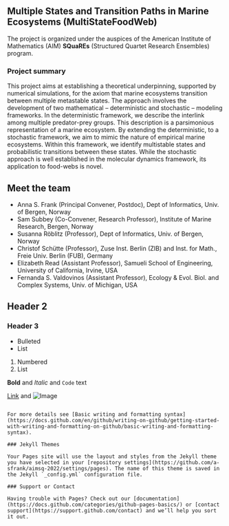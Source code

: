 ## Multiple States and Transition Paths in Marine Ecosystems (MultiStateFoodWeb)

The project is organized under the auspices of the American Institute of
Mathematics (AIM)  **SQuaREs** (Structured Quartet Research Ensembles)
program.

### Project summary

This project aims at establishing a theoretical underpinning, supported by numerical simulations, for the axiom that
marine ecosystems transition between multiple metastable states. The approach involves the development of two
mathematical – deterministic and stochastic – modeling frameworks. In the deterministic framework, we describe the
interlink among multiple predator-prey groups. This description is a parsimonious representation of a marine ecosystem.
By extending the deterministic, to a stochastic framework, we aim to mimic the nature of empirical marine ecosystems.
Within this framework, we identify multistable states and probabilistic transitions between these states.
While the stochastic approach is well established in the molecular dynamics framework, its application to food-webs
is novel.

## Meet the team
- Anna S. Frank (Principal Convener, Postdoc), Dept of Informatics, Univ. of Bergen, Norway
- Sam Subbey (Co-Convener, Research Professor), Institute of Marine Research, Bergen, Norway
- Susanna Röblitz (Professor), Dept of Informatics, Univ. of Bergen, Norway
- Christof Schütte (Professor), Zuse Inst. Berlin (ZIB) and Inst. for Math., Freie Univ. Berlin (FUB), Germany
- Elizabeth Read (Assistant Professor), Samueli School of Engineering, University of California, Irvine, USA
- Fernanda S. Valdovinos (Assistant Professor), Ecology & Evol. Biol. and Complex Systems, Univ. of Michigan, USA

## Header 2
### Header 3

- Bulleted
- List

1. Numbered
2. List

**Bold** and _Italic_ and `Code` text

[Link](url) and ![Image](src)
```

For more details see [Basic writing and formatting syntax](https://docs.github.com/en/github/writing-on-github/getting-started-with-writing-and-formatting-on-github/basic-writing-and-formatting-syntax).

### Jekyll Themes

Your Pages site will use the layout and styles from the Jekyll theme you have selected in your [repository settings](https://github.com/a-sfrank/aimsq-2022/settings/pages). The name of this theme is saved in the Jekyll `_config.yml` configuration file.

### Support or Contact

Having trouble with Pages? Check out our [documentation](https://docs.github.com/categories/github-pages-basics/) or [contact support](https://support.github.com/contact) and we’ll help you sort it out.
